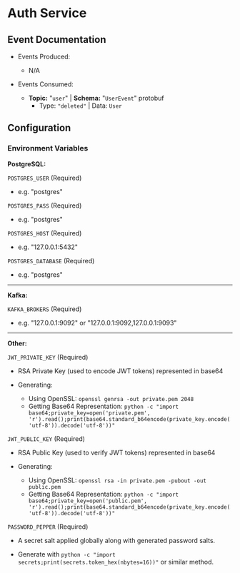 # Auth Service

## Event Documentation

* Events Produced:
  * N/A

* Events Consumed:
  * **Topic:** "``user``" | **Schema:** "``UserEvent``" protobuf
    * Type: ``"deleted"`` | Data: ``User``

## Configuration

### Environment Variables

**PostgreSQL:**

``POSTGRES_USER`` (Required)

- e.g. "postgres"

``POSTGRES_PASS`` (Required)

- e.g. "postgres"

``POSTGRES_HOST`` (Required)

- e.g. "127.0.0.1:5432"

``POSTGRES_DATABASE`` (Required)

- e.g. "postgres"

---

**Kafka:**

``KAFKA_BROKERS`` (Required)

- e.g. "127.0.0.1:9092" or "127.0.0.1:9092,127.0.0.1:9093"

---

**Other:**

``JWT_PRIVATE_KEY`` (Required)

- RSA Private Key (used to encode JWT tokens) represented in base64

- Generating: 
  - Using OpenSSL: ``openssl genrsa -out private.pem 2048``
  - Getting Base64 Representation: ``python -c "import base64;private_key=open('private.pem', 'r').read();print(base64.standard_b64encode(private_key.encode('utf-8')).decode('utf-8'))"``

``JWT_PUBLIC_KEY`` (Required)

- RSA Public Key (used to verify JWT tokens) represented in base64

- Generating: 
  - Using OpenSSL: ``openssl rsa -in private.pem -pubout -out public.pem``
  - Getting Base64 Representation: ``python -c "import base64;private_key=open('public.pem', 'r').read();print(base64.standard_b64encode(private_key.encode('utf-8')).decode('utf-8'))"``

``PASSWORD_PEPPER`` (Required)

- A secret salt applied globally along with generated password salts.

- Generate with ``python -c "import secrets;print(secrets.token_hex(nbytes=16))"`` or similar method.